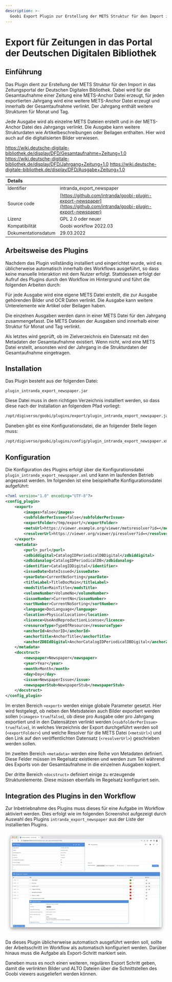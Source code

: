 ```yaml
---
description: >-
  Goobi Export Plugin zur Erstellung der METS Struktur für den Import in das Zeitungsportal der DDB
---
```


# Export für Zeitungen in das Portal der Deutschen Digitalen Bibliothek


## Einführung
Das Plugin dient zur Erstellung der METS Struktur für den Import in das Zeitungsportal der Deutschen Digitalen Bibliothek. Dabei wird für die Gesamtaufnahme einer Zeitung eine METS-Anchor Datei erzeugt, für jeden exportierten Jahrgang wird eine weitere METS-Anchor Datei erzeugt und innerhalb der Gesamtaufnahme verlinkt. Der Jahrgang enthält weitere Strukturen für Monat und Tag.

Jede Ausgabe wird als einzelne METS Dateien erstellt und in der METS-Anchor Datei des Jahrgangs verlinkt. Die Ausgabe kann weitere Strukturdaten wie Artikelbeschreibungen oder Beilagen enthalten. Hier wird auch auf die digitalisierten Bilder verwiesen.

<https://wiki.deutsche-digitale-bibliothek.de/display/DFD/Gesamtaufnahme+Zeitung+1.0>
<https://wiki.deutsche-digitale-bibliothek.de/display/DFD/Jahrgang+Zeitung+1.0>
<https://wiki.deutsche-digitale-bibliothek.de/display/DFD/Ausgabe+Zeitung+1.0>


| Details |  |
| :--- | :--- |
| Identifier | intranda_export_newspaper |
| Source code | [https://github.com/intranda/goobi-plugin-export-newspaper](https://github.com/intranda/goobi-plugin-export-newspaper) |
| Lizenz | GPL 2.0 oder neuer |
| Kompatibilität | Goobi workflow 2022.03 |
| Dokumentationsdatum | 29.03.2022 |


## Arbeitsweise des Plugins
Nachdem das Plugin vollständig installiert und eingerichtet wurde, wird es üblicherweise automatisch innerhalb des Workflows ausgeführt, so dass keine manuelle Interaktion mit dem Nutzer erfolgt. Stattdessen erfolgt der Aufruf des Plugins durch den Workflow im Hintergrund und führt die folgenden Arbeiten durch:

Für jede Ausgabe wird eine eigene METS Datei erstellt, die zur Ausgabe gehörenden Bilder und OCR Daten verlinkt. Die Ausgabe kann weitere Unterelemente wie Artikel oder Beilagen haben.

Die einzelnen Ausgaben werden dann in einer METS Datei für den Jahrgang zusammengefasst. Die METS Dateien der Ausgaben sind innerhalb einer Struktur für Monat und Tag verlinkt.

Als letztes wird geprüft, ob im Zielverzeichnis ein Datensatz mit den Metadaten der Gesamtaufnahme existiert. Wenn nicht, wird eine METS Datei erstellt, ansonsten wird der Jahrgang in die Strukturdaten der Gesamtaufnahme eingetragen.


## Installation
Das Plugin besteht aus der folgenden Datei:

```text
plugin_intranda_export_newspaper.jar
```

Diese Datei muss in dem richtigen Verzeichnis installiert werden, so dass diese nach der Installation an folgendem Pfad vorliegt:

```bash
/opt/digiverso/goobi/plugins/export/plugin_intranda_export_newspaper.jar
```

Daneben gibt es eine Konfigurationsdatei, die an folgender Stelle liegen muss:

```bash
/opt/digiverso/goobi/plugins/config/plugin_intranda_export_newspaper.xml
```

## Konfiguration

Die Konfiguration des Plugins erfolgt über die Konfigurationsdatei `plugin_intranda_export_newspaper.xml` und kann im laufenden Betrieb angepasst werden. Im folgenden ist eine beispielhafte Konfigurationsdatei aufgeführt:

```xml
<?xml version="1.0" encoding="UTF-8"?>
<config_plugin>
    <export>
        <images>false</images>
        <subfolderPerIssue>false</subfolderPerIssue>
        <exportFolder>/tmp/export/</exportFolder>
        <metsUrl>https://viewer.example.org/viewer/metsresolver?id=</metsUrl>
        <resolverUrl>https://viewer.org/viewer/piresolver?id=</resolverUrl>
    </export>
    <metadata>
        <purl>_purl</purl>
        <zdbiddigital>CatalogIDPeriodicalDBDigital</zdbiddigital>
        <zdbidanalog>CatalogIDPeriodicalDB</zdbidanalog>
        <identifier>CatalogIDDigital</identifier>
        <issueDate>DateIssued</issueDate>
        <yearDate>CurrentNoSorting</yearDate>
        <titleLabel>TitleDocMain</titleLabel>
        <modsTitle>MainTitle</modsTitle>
        <volumeNumber>VolumeNo</volumeNumber>
        <issueNumber>CurrentNo</issueNumber>
        <sortNumber>CurrentNoSorting</sortNumber>
        <language>DocLanguage</language>
        <location>PhysicalLocation</location>
        <licence>UseAndReproductionLicense</licence>
        <resourceType>TypeOfResource</resourceType>
        <anchorId>AnchorID</anchorId>
        <anchorTitle>AnchorTitle</anchorTitle>
        <anchorZDBIdDigital>AnchorCatalogIDPeriodicalDBDigital</anchorZDBIdDigital>
    </metadata>
    <docstruct>
        <newspaper>Newspaper</newspaper>
        <year>Year</year>
        <month>Month</month>
        <day>Day</day>
        <issue>NewspaperIssue</issue>
        <newspaperStub>NewspaperStub</newspaperStub>
    </docstruct>
</config_plugin>
```

Im ersten Bereich `<export>` werden einige globale Parameter gesetzt. Hier wird festgelegt, ob neben den Metsdateien auch Bilder exportiert werden sollen (`<images>` `true`/`false`), ob diese pro Ausgabe oder pro Jahrgang exportiert und in den Datensätzen verlinkt werden (`<subfolderPerIssue>` `true`/`false`), in welches Verzeichnis der Export durchgeführt werden soll (`<exportFolder>`) und welche Resolver für die METS Datei (`<metsUrl>`) und den Link auf den veröffentlichten Datensatz (`<resolverUrl>`) geschrieben werden sollen.

Im zweiten Bereich `<metadata>` werden eine Reihe von Metadaten definiert. Diese Felder müssen im Regelsatz existieren und werden zum Teil während des Exports von der Gesamtaufnahme in die einzelnen Ausgaben kopiert.

Der dritte Bereich `<docstruct>` definiert einige zu erzeugende Strukturelemente. Diese müssen ebenfalls im Regelsatz konfiguriert sein.

## Integration des Plugins in den Workflow
Zur Inbetriebnahme des Plugins muss dieses für eine Aufgabe im Workflow aktiviert werden. Dies erfolgt wie im folgenden Screenshot aufgezeigt durch Auswahl des Plugins `intranda_export_newspaper` aus der Liste der installierten Plugins.

![Integration des Plugins in den Workflow](../.gitbook/assets/intranda_export_newspaper_de.png)

Da dieses Plugin üblicherweise automatisch ausgeführt werden soll, sollte der Arbeitsschritt im Workflow als automatisch konfiguriert werden. Darüber hinaus muss die Aufgabe als Export-Schritt markiert sein.

Daneben muss es noch einen weiteren, regulären Export Schritt geben, damit die verlinkten Bilder und ALTO Dateien über die Schnittstellen des Goobi viewers ausgeliefert werden können.
